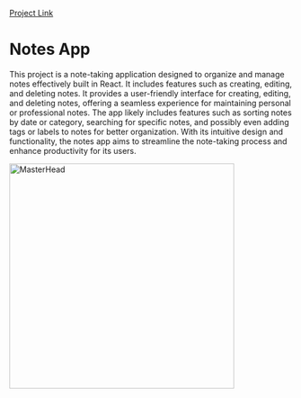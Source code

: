 [Project Link](https://project-2-seven-beige.vercel.app)

# Notes App

This project is a note-taking application designed to organize and manage notes effectively built in React. It includes features such as creating, editing, and deleting notes.
It provides a user-friendly interface for creating, editing, and deleting notes, offering a seamless experience for maintaining personal or professional notes. The app likely includes features such as sorting notes by date or category, searching for specific notes, and possibly even adding tags or labels to notes for better organization. With its intuitive design and functionality, the notes app aims to streamline the note-taking process and enhance productivity for its users.


<p float="left">
    <img src="https://media0.giphy.com/media/cJM447WXmHb2kzjJbn/giphy.gif?cid=6c09b952n8imj9q3zfj5z9ml9ez53uoq3ijokznj1m27cadc&ep=v1_internal_gif_by_id&rid=giphy.gif&ct=s" alt="MasterHead" width="400" />
</p>
